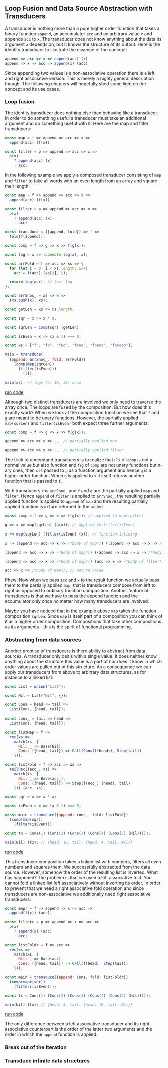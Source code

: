 ## Loop Fusion and Data Source Abstraction with Transducers

A transducer is nothing more than a pure higher order function that takes a binary function `append`, an accumulator `acc` and an arbitrary value `x` and appends `acc` to `x`. The transducer does not know anything about the data its argument `x` depends on, but it knows the structure of its output. Here is the identity transducer to illustrate the essence of the concept:

```javascript
append => acc => x => append(acc) (x)
append => x => acc => append(x) (acc)
```
Since appending two values is a non-associative operation there is a left and right associative version. This is merely a highly general description though. The following chapters will hopefully shed some light on the concept and its use cases.

### Loop fusion

The identity transducer does nothing else than behaving like a transducer. In order to do something useful a transducer must take an additional argument and do something useful with it. Here are the map and filter transducers:

```javascript
const map = f => append => acc => x =>
  append(acc) (f(x));

const filter = p => append => acc => x =>
  p(x)
    ? append(acc) (x)
    : acc;
```
In the following example we apply a composed transducer consisting of `map` and `filter` to take all words with an even length from an array and square their length:

```javascript
const map = f => append => acc => x =>
  append(acc) (f(x));

const filter = p => append => acc => x =>
  p(x)
    ? append(acc) (x)
    : acc;

const transduce = ({append, fold}) => f =>
  fold(f(append));

const comp = f => g => x => f(g(x));

const log = x => (console.log(x), x);

const arrFold = f => acc => xs => {
  for (let i = 0; i < xs.length; i++)
    acc = f(acc) (xs[i], i);

  return log(acc); // test log
};

const arrSnoc_ = xs => x =>
  (xs.push(x), xs);

const getLen = xs => xs.length;

const sqr = x => x * x;

const sqrLen = comp(sqr) (getLen);

const isEven = x => (x & 1) === 0;

const xs = ["f", "fo", "foo", "fooo", "foooo", "fooooo"];

main = transduce(
  {append: arrSnoc_, fold: arrFold})
    (comp(map(sqrLen))
      (filter(isEven)))
        ([]);

main(xs); // logs [4, 16, 36] once
```
[run code](https://repl.it/repls/StudiousVainInstance)

Although two distinct transducers are involved we only need to traverse the array once. The loops are fused by the composition. But how does this exactly work? When we look at the composition function we see that `f` and `g` are meant to be unary functions. However, the partially applied `map(sqrLen)` and `filter(isEven)` both expect three further arguments:

```javascript
const comp = f => g => x => f(g(x));

append => acc => x => ... // partially applied map

append => acc => x => ... // partially applied filter
```
The trick to understand transducers is to realize that if `x` of `comp` is not a normal value but also function and `f`/`g` of `comp` are not unary functions but n-ary ones, then `x` is passed to `g` as a function argument and hence `g` is a higher order function. When `g` is applied to `x` it itself returns another function that is passed to `f`.

With transducers `x` is `arrSnoc_` and `f` and `g` are the partially applied `map` and `filter`. Hence `append` of `filter` is applied to `arrSnoc_`, the resulting partially applied function is applied to `append` of `map` and thre resulting partially applied function is in turn returned to the caller:

```javascript
const comp = f => g => x => f(g(x)); // applied to map(sqrLen)

g => x => map(sqrLen) (g(x)); // applied to filter(isEven)

x => map(sqrLen) (filter(isEven) (x)); // function inlining

x => (append => acc => x => /*body of map*/) ((append => acc => x => /*body of filter*/) (x)); // applied to arrSnoc_

(append => acc => x => /*body of map*/) ((append => acc => x => /*body of filter*/) (arrSnoc_)); // reduce the inner application

(append => acc => x => /*body of map*/) (acc => x => /*body of filter*/); // reduce the inner application

acc => x => /*body of map*/; // return value
```
Phew! Now when we pass `acc` and `x` to the result function we actually pass them to the partially applied `map`, that is transducers compose from left to right as opposed to ordinary function composition. Another feature of transducers is that we have to pass the append function and the accumulator only once no matter how many transducers are involved.

Maybe you have noticed that in the example above `map` takes the function composition `sqrLen`. Since `map` is itself part of a composition you can think of it as a higher order composition. Compositions that take other compositions as its arguments - this is the spirit of functional programming.

### Abstracting from data sources

Another promise of transducers is there ability to abstract from data sources. A transducer only deals with a single value. It does neither know anything about the structure this value is a part of nor does it know in which order values are pulled out of this structure. As a consequence we can apply our transducers from above to arbitrary data structures, as for instance to a linked list:

```javascript
const List = union("List");

const Nil = List("Nil", {});

const Cons = head => tail =>
  List(Cons, {head, tail});

const cons_ = tail => head =>
  List(Cons, {head, tail});

const listMap = f =>
  rec(xs =>
    match(xs, {
      Nil: _ => Base(Nil),
      Cons: ({head, tail}) => Call(Cons(f(head)), Step(tail))
    }));

const listFold = f => acc => xs =>
  tailRec((acc_, xs) =>
    match(xs, {
      Nil: _ => Base(acc_),
      Cons: ({head, tail}) => Step(f(acc_) (head), tail)
    })) (acc, xs);

const sqr = x => x * x;

const isEven = x => (x & 1) === 0;

const main = transduce({append: cons_, fold: listFold})
  (comp(map(sqr))
    (filter(isEven)));

const tx = Cons(1) (Cons(2) (Cons(3) (Cons(4) (Cons(5) (Nil)))));

main(Nil) (tx); // {head: 16, tail: {head: 4, tail: Nil}}
```
[run code](https://repl.it/repls/DelayedUncomfortableEvaluation)

This transducer composition takes a linked list with numbers, filters all even numbers and squares them. We successfully abstracted from the data source. However, somehow the order of the resulting list is inverted. What has happened? The problem is that we used a left associative fold. You cannot fold a linked list left associatively without inverting its order. In order to prevent that we need a right associative fold operation and since transducers are non-associative we additionally need right associative transducers:

```javascript
const mapr = f => append => x => acc =>
  append(f(x)) (acc);

const filterr = p => append => x => acc =>
  p(x)
    ? append(x) (acc)
    : acc;

const listFoldr = f => acc =>
  rec(xs =>
    match(xs, {
      Nil: _ => Base(acc),
      Cons: ({head, tail}) => Call(f(head), Step(tail))
    }));

const main = transduce({append: Cons, fold: listFoldr})
  (comp(mapr(sqr))
    (filterr(isEven)));

const tx = Cons(1) (Cons(2) (Cons(3) (Cons(4) (Cons(5) (Nil)))));

main(Nil) (tx); // {head: 4, tail: {head: 16, tail: Nil}}
```
[run code](https://repl.it/repls/PolishedPeruArraylist)

The only difference between a left associative transducer and its right associative counterpart is the order of the latter two arguments and the order in which the `append` function is applied.

### Break out of the Iteration

### Transduce infinite data structures
